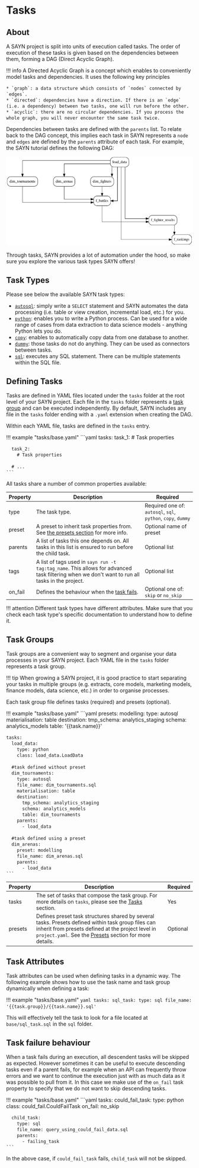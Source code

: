 # Tasks

## About

A SAYN project is split into units of execution called tasks. The order of execution of these tasks is given based on the dependencies between them, forming a DAG (Direct Acyclic Graph).

!!! info
    A Directed Acyclic Graph is a concept which enables to conveniently model tasks and dependencies. It uses the following key principles

    * `graph`: a data structure which consists of `nodes` connected by `edges`.
    * `directed`: dependencies have a direction. If there is an `edge` (i.e. a dependency) between two tasks, one will run before the other.
    * `acyclic`: there are no circular dependencies. If you process the whole graph, you will never encounter the same task twice.

Dependencies between tasks are defined with the `parents` list. To relate back to the DAG concept, this implies each task in SAYN represents a `node` and `edges` are defined by the `parents` attribute of each task. For example, the SAYN tutorial defines the following DAG:

![Tutorial](../dag.png)

Through tasks, SAYN provides a lot of automation under the hood, so make sure you explore the various task types SAYN offers!

## Task Types

Please see below the available SAYN task types:

- [`autosql`](autosql.md): simply write a `SELECT` statement and SAYN automates the data processing (i.e. table or view creation, incremental load, etc.) for you.
- [`python`](python.md): enables you to write a Python process. Can be used for a wide range of cases from data extraction to data science models - anything Python lets you do.
- [`copy`](copy.md): enables to automatically copy data from one database to another.
- [`dummy`](dummy.md): those tasks do not do anything. They can be used as connectors between tasks.
- [`sql`](sql.md): executes any SQL statement. There can be multiple statements within the SQL file.

## Defining Tasks

Tasks are defined in YAML files located under the `tasks` folder at the root level of your SAYN project. Each file in the `tasks` folder represents a [task group](#task_groups) and can be executed independently. By default, SAYN includes any file in the `tasks` folder ending with a `.yaml` extension when creating the DAG.

Within each YAML file, tasks are defined in the `tasks` entry.

!!! example "tasks/base.yaml"
    ```yaml
    tasks:
      task_1:
        # Task properties

      task_2:
        # Task properties

      # ...
    ```

All tasks share a number of common properties available:

| Property | Description | Required |
| -------- | ----------- | ---- |
| type | The task type. | Required one of: `autosql`, `sql`, `python`, `copy`, `dummy` |
| preset | A preset to inherit task properties from. See [the presets section](../presets.md) for more info. | Optional name of preset |
| parents | A list of tasks this one depends on. All tasks in this list is ensured to run before the child task. | Optional list |
| tags | A list of tags used in `sayn run -t tag:tag_name`. This allows for advanced task filtering when we don't want to run all tasks in the project. | Optional list |
| on_fail | Defines the behaviour when the [task fails](#task_failure_behaviour). | Optional one of: `skip` or `no_skip` |

!!! attention
    Different task types have different attributes. Make sure that you check each task type's specific documentation to understand how to define it.

## Task Groups

Task groups are a convenient way to segment and organise your data processes in your SAYN project. Each YAML file in the `tasks` folder represents a task group.

!!! tip
    When growing a SAYN project, it is good practice to start separating your tasks in multiple groups (e.g. extracts, core models, marketing models, finance models, data science, etc.) in order to organise processes.

Each task group file defines tasks (required) and presets (optional).

!!! example "tasks/base.yaml"
    ```yaml
    presets:
      modelling:
        type: autosql
        materialisation: table
        destination:
          tmp_schema: analytics_staging
          schema: analytics_models
          table: '{{task.name}}'

    tasks:
      load_data:
        type: python
        class: load_data.LoadData

      #task defined without preset
      dim_tournaments:
        type: autosql
        file_name: dim_tournaments.sql
        materialisation: table
        destination:
          tmp_schema: analytics_staging
          schema: analytics_models
          table: dim_tournaments
        parents:
          - load_data

      #task defined using a preset
      dim_arenas:
        preset: modelling
        file_name: dim_arenas.sql
        parents:
          - load_data
    ```

| Property | Description | Required |
| -------- | ----------- | -------- |
| tasks | The set of tasks that compose the task group. For more details on `tasks`, please see the [Tasks](overview.md) section. | Yes |
| presets | Defines preset task structures shared by several tasks. Presets defined within task group files can inherit from presets defined at the project level in `project.yaml`. See the [Presets](../presets.md) section for more details. | Optional |

## Task Attributes

Task attributes can be used when defining tasks in a dynamic way. The following example shows how to use the task name and task group dynamically when defining a task:

!!! example "tasks/base.yaml"
    ```yaml
    tasks:
      sql_task:
        type: sql
        file_name: '{{task.group}}/{{task.name}}.sql'
    ```

This will effectively tell the task to look for a file located at `base/sql_task.sql` in the `sql` folder.

## Task failure behaviour

When a task fails during an execution, all descendent tasks will be skipped as expected. However sometimes it can be useful to 
execute descending tasks even if a parent fails, for example when an API can frequently throw errors and we want to continue the
execution just with as much data as it was possible to pull from it. In this case we make use of the `on_fail` task property to
specify that we do not want to skip descending tasks.


!!! example "tasks/base.yaml"
    ```yaml
    tasks:
      could_fail_task:
        type: python
        class: could_fail.CouldFailTask
        on_fail: no_skip

      child_task:
        type: sql
        file_name: query_using_could_fail_data.sql
        parents:
          - failing_task
    ```

In the above case, if `could_fail_task` fails, `child_task` will not be skipped.
